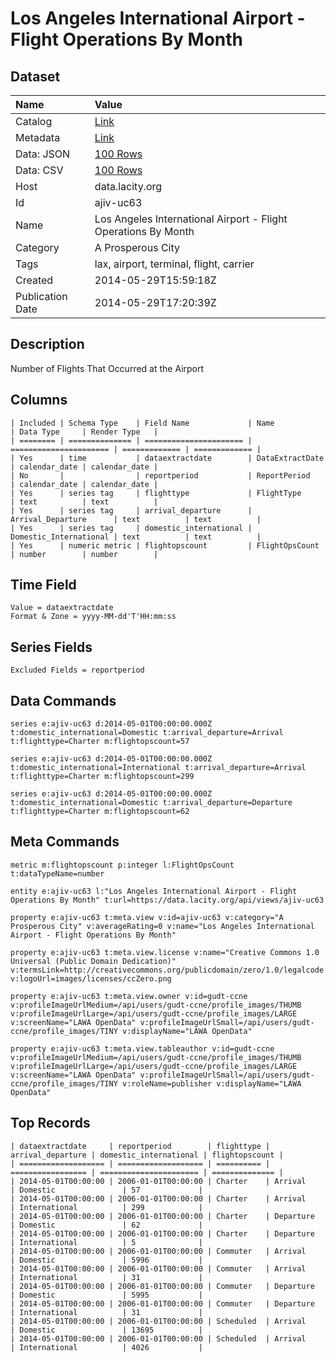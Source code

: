 # Los Angeles International Airport - Flight Operations By Month

## Dataset

| Name | Value |
| :--- | :---- |
| Catalog | [Link](https://catalog.data.gov/dataset/los-angeles-international-airport-flight-operations-by-month-afb2a) |
| Metadata | [Link](https://data.lacity.org/api/views/ajiv-uc63) |
| Data: JSON | [100 Rows](https://data.lacity.org/api/views/ajiv-uc63/rows.json?max_rows=100) |
| Data: CSV | [100 Rows](https://data.lacity.org/api/views/ajiv-uc63/rows.csv?max_rows=100) |
| Host | data.lacity.org |
| Id | ajiv-uc63 |
| Name | Los Angeles International Airport - Flight Operations By Month |
| Category | A Prosperous City |
| Tags | lax, airport, terminal, flight, carrier |
| Created | 2014-05-29T15:59:18Z |
| Publication Date | 2014-05-29T17:20:39Z |

## Description

Number of Flights That Occurred at the Airport

## Columns

```ls
| Included | Schema Type    | Field Name             | Name                   | Data Type     | Render Type   |
| ======== | ============== | ====================== | ====================== | ============= | ============= |
| Yes      | time           | dataextractdate        | DataExtractDate        | calendar_date | calendar_date |
| No       |                | reportperiod           | ReportPeriod           | calendar_date | calendar_date |
| Yes      | series tag     | flighttype             | FlightType             | text          | text          |
| Yes      | series tag     | arrival_departure      | Arrival_Departure      | text          | text          |
| Yes      | series tag     | domestic_international | Domestic_International | text          | text          |
| Yes      | numeric metric | flightopscount         | FlightOpsCount         | number        | number        |
```

## Time Field

```ls
Value = dataextractdate
Format & Zone = yyyy-MM-dd'T'HH:mm:ss
```

## Series Fields

```ls
Excluded Fields = reportperiod
```

## Data Commands

```ls
series e:ajiv-uc63 d:2014-05-01T00:00:00.000Z t:domestic_international=Domestic t:arrival_departure=Arrival t:flighttype=Charter m:flightopscount=57

series e:ajiv-uc63 d:2014-05-01T00:00:00.000Z t:domestic_international=International t:arrival_departure=Arrival t:flighttype=Charter m:flightopscount=299

series e:ajiv-uc63 d:2014-05-01T00:00:00.000Z t:domestic_international=Domestic t:arrival_departure=Departure t:flighttype=Charter m:flightopscount=62
```

## Meta Commands

```ls
metric m:flightopscount p:integer l:FlightOpsCount t:dataTypeName=number

entity e:ajiv-uc63 l:"Los Angeles International Airport - Flight Operations By Month" t:url=https://data.lacity.org/api/views/ajiv-uc63

property e:ajiv-uc63 t:meta.view v:id=ajiv-uc63 v:category="A Prosperous City" v:averageRating=0 v:name="Los Angeles International Airport - Flight Operations By Month"

property e:ajiv-uc63 t:meta.view.license v:name="Creative Commons 1.0 Universal (Public Domain Dedication)" v:termsLink=http://creativecommons.org/publicdomain/zero/1.0/legalcode v:logoUrl=images/licenses/ccZero.png

property e:ajiv-uc63 t:meta.view.owner v:id=gudt-ccne v:profileImageUrlMedium=/api/users/gudt-ccne/profile_images/THUMB v:profileImageUrlLarge=/api/users/gudt-ccne/profile_images/LARGE v:screenName="LAWA OpenData" v:profileImageUrlSmall=/api/users/gudt-ccne/profile_images/TINY v:displayName="LAWA OpenData"

property e:ajiv-uc63 t:meta.view.tableauthor v:id=gudt-ccne v:profileImageUrlMedium=/api/users/gudt-ccne/profile_images/THUMB v:profileImageUrlLarge=/api/users/gudt-ccne/profile_images/LARGE v:screenName="LAWA OpenData" v:profileImageUrlSmall=/api/users/gudt-ccne/profile_images/TINY v:roleName=publisher v:displayName="LAWA OpenData"
```

## Top Records

```ls
| dataextractdate     | reportperiod        | flighttype | arrival_departure | domestic_international | flightopscount | 
| =================== | =================== | ========== | ================= | ====================== | ============== | 
| 2014-05-01T00:00:00 | 2006-01-01T00:00:00 | Charter    | Arrival           | Domestic               | 57             | 
| 2014-05-01T00:00:00 | 2006-01-01T00:00:00 | Charter    | Arrival           | International          | 299            | 
| 2014-05-01T00:00:00 | 2006-01-01T00:00:00 | Charter    | Departure         | Domestic               | 62             | 
| 2014-05-01T00:00:00 | 2006-01-01T00:00:00 | Charter    | Departure         | International          | 5              | 
| 2014-05-01T00:00:00 | 2006-01-01T00:00:00 | Commuter   | Arrival           | Domestic               | 5996           | 
| 2014-05-01T00:00:00 | 2006-01-01T00:00:00 | Commuter   | Arrival           | International          | 31             | 
| 2014-05-01T00:00:00 | 2006-01-01T00:00:00 | Commuter   | Departure         | Domestic               | 5995           | 
| 2014-05-01T00:00:00 | 2006-01-01T00:00:00 | Commuter   | Departure         | International          | 31             | 
| 2014-05-01T00:00:00 | 2006-01-01T00:00:00 | Scheduled  | Arrival           | Domestic               | 13695          | 
| 2014-05-01T00:00:00 | 2006-01-01T00:00:00 | Scheduled  | Arrival           | International          | 4026           | 
```
